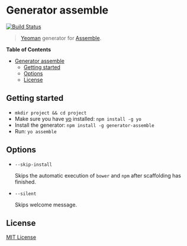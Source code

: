 # Generator assemble
[![Build Status](https://travis-ci.org/hariadi/generator-assemble.png)](https://travis-ci.org/hariadi/generator-assemble)

> [Yeoman][yeoman] generator for [Assemble][assemble].

**Table of Contents**

- [Generator assemble](#generator-assemble)
	- [Getting started](#getting-started)
	- [Options](#options)
	- [License](#license)


## Getting started
- `mkdir project && cd project`
- Make sure you have [yo](https://github.com/yeoman/yo) installed:
    `npm install -g yo`
- Install the generator:
    `npm install -g generator-assemble`
- Run:
    `yo assemble`


## Options

* `--skip-install`

  Skips the automatic execution of `bower` and `npm` after
  scaffolding has finished.

* `--silent`

  Skips welcome message.


## License
[MIT License](http://en.wikipedia.org/wiki/MIT_License)

[yeoman]: http://yeoman.io/
[assemble]: https://github.com/assemble/assemble/
